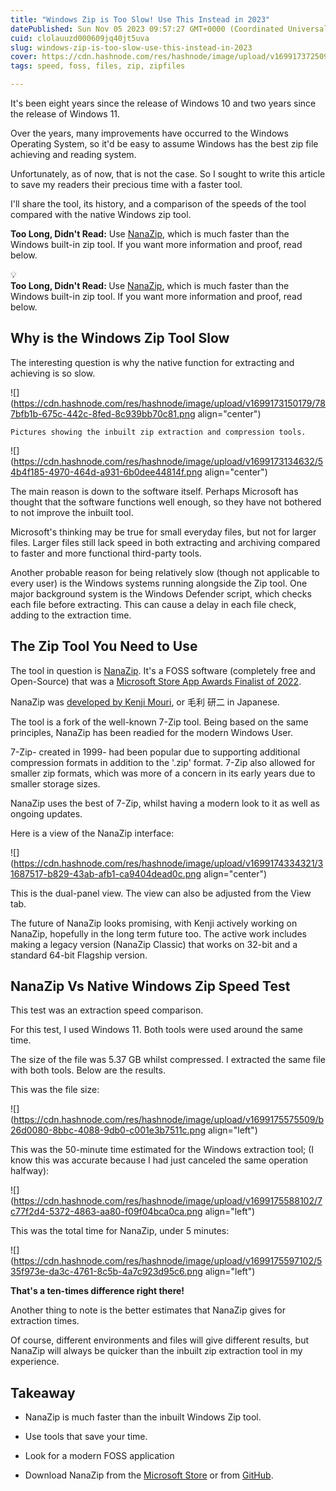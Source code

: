 ```yaml
---
title: "Windows Zip is Too Slow! Use This Instead in 2023"
datePublished: Sun Nov 05 2023 09:57:27 GMT+0000 (Coordinated Universal Time)
cuid: clolauuzd000609jq40jt5uva
slug: windows-zip-is-too-slow-use-this-instead-in-2023
cover: https://cdn.hashnode.com/res/hashnode/image/upload/v1699173725092/4d53607f-2d3c-4b11-bd9f-322e326f2ed8.png
tags: speed, foss, files, zip, zipfiles

---
```


It's been eight years since the release of Windows 10 and two years since the release of Windows 11.

Over the years, many improvements have occurred to the Windows Operating System, so it'd be easy to assume Windows has the best zip file achieving and reading system.

Unfortunately, as of now, that is not the case. So I sought to write this article to save my readers their precious time with a faster tool.

I'll share the tool, its history, and a comparison of the speeds of the tool compared with the native Windows zip tool.

**Too Long, Didn't Read:** Use [NanaZip](https://apps.microsoft.com/detail/nanazip/9N8G7TSCL18R), which is much faster than the Windows built-in zip tool. If you want more information and proof, read below.

<div data-node-type="callout">
<div data-node-type="callout-emoji">💡</div>
<div data-node-type="callout-text"><strong>Too Long, Didn't Read: </strong>Use <a target="_blank" rel="noopener noreferrer nofollow" href="https://apps.microsoft.com/detail/nanazip/9N8G7TSCL18R" style="pointer-events: none">NanaZip</a>, which is much faster than the Windows built-in zip tool. If you want more information and proof, read below.</div>
</div>

## Why is the Windows Zip Tool Slow

The interesting question is why the native function for extracting and achieving is so slow.

![](https://cdn.hashnode.com/res/hashnode/image/upload/v1699173150179/787bfb1b-675c-442c-8fed-8c939bb70c81.png align="center")

`Pictures showing the inbuilt zip extraction and compression tools.`

![](https://cdn.hashnode.com/res/hashnode/image/upload/v1699173134632/54b4f185-4970-464d-a931-6b0dee44814f.png align="center")

The main reason is down to the software itself. Perhaps Microsoft has thought that the software functions well enough, so they have not bothered to not improve the inbuilt tool.

Microsoft's thinking may be true for small everyday files, but not for larger files. Larger files still lack speed in both extracting and archiving compared to faster and more functional third-party tools.

Another probable reason for being relatively slow (though not applicable to every user) is the Windows systems running alongside the Zip tool. One major background system is the Windows Defender script, which checks each file before extracting. This can cause a delay in each file check, adding to the extraction time.

## The Zip Tool You Need to Use

The tool in question is [NanaZip](https://apps.microsoft.com/detail/nanazip/9N8G7TSCL18R). It's a FOSS software (completely free and Open-Source) that was a [Microsoft Store App Awards Finalist of 2022](https://blogs.windows.com/windowsdeveloper/2022/05/27/announcing-the-microsoft-store-app-awards-winners/).

NanaZip was [developed by Kenji Mouri](https://github.com/M2Team/NanaZip), or 毛利 研二 in Japanese.

The tool is a fork of the well-known 7-Zip tool. Being based on the same principles, NanaZip has been readied for the modern Windows User.

7-Zip- created in 1999- had been popular due to supporting additional compression formats in addition to the '.zip' format. 7-Zip also allowed for smaller zip formats, which was more of a concern in its early years due to smaller storage sizes.

NanaZip uses the best of 7-Zip, whilst having a modern look to it as well as ongoing updates.

Here is a view of the NanaZip interface:

![](https://cdn.hashnode.com/res/hashnode/image/upload/v1699174334321/31687517-b829-43ab-afb1-ca9404dead0c.png align="center")

This is the dual-panel view. The view can also be adjusted from the View tab.

The future of NanaZip looks promising, with Kenji actively working on NanaZip, hopefully in the long term future too. The active work includes making a legacy version (NanaZip Classic) that works on 32-bit and a standard 64-bit Flagship version.

## NanaZip Vs Native Windows Zip Speed Test

This test was an extraction speed comparison.

For this test, I used Windows 11. Both tools were used around the same time.

The size of the file was 5.37 GB whilst compressed. I extracted the same file with both tools. Below are the results.

This was the file size:

![](https://cdn.hashnode.com/res/hashnode/image/upload/v1699175575509/b26d0080-8bbc-4088-9db0-c001e3b7511c.png align="left")

This was the 50-minute time estimated for the Windows extraction tool; (I know this was accurate because I had just canceled the same operation halfway):

![](https://cdn.hashnode.com/res/hashnode/image/upload/v1699175588102/7c77f2d4-5372-4863-aa80-f09f04bca0ca.png align="left")

This was the total time for NanaZip, under 5 minutes:

![](https://cdn.hashnode.com/res/hashnode/image/upload/v1699175597102/535f973e-da3c-4761-8c5b-4a7c923d95c6.png align="left")

**That's a ten-times difference right there!**

Another thing to note is the better estimates that NanaZip gives for extraction times.

Of course, different environments and files will give different results, but NanaZip will always be quicker than the inbuilt zip extraction tool in my experience.

## Takeaway

* NanaZip is much faster than the inbuilt Windows Zip tool.
    
* Use tools that save your time.
    
* Look for a modern FOSS application
    
* Download NanaZip from the [Microsoft Store](https://apps.microsoft.com/detail/nanazip/9N8G7TSCL18R) or from [GitHub](https://github.com/M2Team/NanaZip).